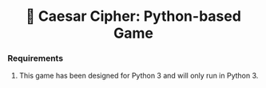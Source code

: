 <div align="center"> <h1 align="center"> 🤫 Caesar Cipher: Python-based Game </h1> </div>

### Requirements
1.	This game has been designed for Python 3 and will only run in Python 3.
